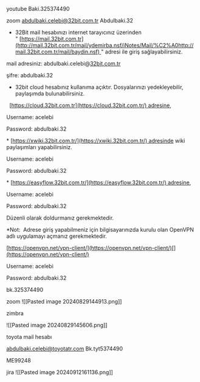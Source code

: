 
youtube
Baki.325374490

zoom
abdulbaki.celebi@32bit.com.tr
Abdulbaki.32

  
* 32Bit mail hesabınızı internet tarayıcınız üzerinden  "[](http://mail.32bit.com.tr/mail/ydemirba.nsf/iNotes/Mail/%C2%A0http://mail.32bit.com.tr/mail/faydin.nsf) [https://mail.32bit.com.tr](http://mail.32bit.com.tr/mail/ydemirba.nsf/iNotes/Mail/%C2%A0http://mail.32bit.com.tr/mail/baydin.nsf) " adresi ile giriş sağlayabilirsiniz.

mail adresiniz: abdulbaki.celebi@[32bit.com.tr](http://32bit.com.tr/)

şifre: abdulbaki.32

  

* 32bit cloud hesabınız kullanıma açıktır. Dosyalarınızı yedekleyebilir, paylaşımda bulunabilirsiniz.

  [https://cloud.32bit.com.tr](https://cloud.32bit.com.tr/) adresine,

  

Username: acelebi

Password: abdulbaki.32

  

* [](https://xwiki.32bit.com.tr/)[https://xwiki.32bit.com.tr/](https://xwiki.32bit.com.tr/) adresinde wiki paylaşımları yapabilirsiniz.

  

Username: acelebi

Password: abdulbaki.32  

  

* [https://easyflow.32bit.com.tr/](https://easyflow.32bit.com.tr/) adresine,

  

Username: acelebi

Password: abdulbaki.32

Düzenli olarak doldurmanız gerekmektedir. 

*Not:  Adrese giriş yapabilmeniz için bilgisayarınızda kurulu olan OpenVPN adlı uygulamayı açmanız gerekmektedir.

[https://openvpn.net/vpn-client/](https://openvpn.net/vpn-client/)[](https://openvpn.net/vpn-client/)

  

Username: acelebi

Password: abdulbaki.32


bk.325374490


zoom
![[Pasted image 20240829144913.png]]

zimbra

![[Pasted image 20240829145606.png]]

toyota mail hesabı

abdulbaki.celebi@toyotatr.com
Bk.tyt5374490

ME99248

jira
![[Pasted image 20240912161136.png]]